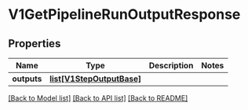 # V1GetPipelineRunOutputResponse

## Properties
Name | Type | Description | Notes
------------ | ------------- | ------------- | -------------
**outputs** | [**list[V1StepOutputBase]**](V1StepOutputBase.md) |  | 

[[Back to Model list]](../vela-client/README.md#documentation-for-models) [[Back to API list]](../vela-client/README.md#documentation-for-api-endpoints) [[Back to README]](../vela-client/README.md)

